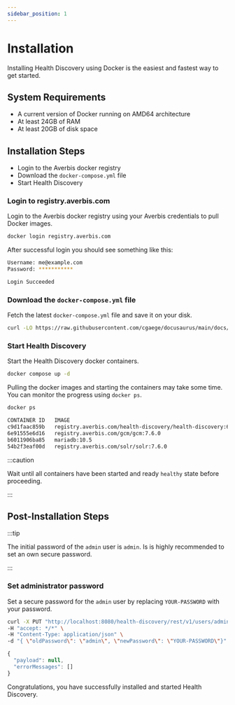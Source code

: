 ```yaml
---
sidebar_position: 1
---
```



# Installation

Installing Health Discovery using Docker is the easiest and fastest way to get started.

## System Requirements

- A current version of Docker running on AMD64 architecture
- At least 24GB of RAM
- At least 20GB of disk space


## Installation Steps

- Login to the Averbis docker registry
- Download the `docker-compose.yml` file
- Start Health Discovery


### Login to registry.averbis.com

Login to the Averbis docker registry using your Averbis credentials to pull Docker images.

```bash
docker login registry.averbis.com
```

After successful login you should see something like this:

```bash title=Output
Username: me@example.com
Password: ***********

Login Succeeded
```

### Download the `docker-compose.yml` file

Fetch the latest `docker-compose.yml` file and save it on your disk.

```bash
curl -LO https://raw.githubusercontent.com/cgaege/docusaurus/main/docs/assets/docker-compose.yml
```


### Start Health Discovery

Start the Health Discovery docker containers.

```bash
docker compose up -d
```

Pulling the docker images and starting the containers may take some time. You can monitor the progress using `docker ps`. 

```bash
docker ps
```

```bash title=Output
CONTAINER ID   IMAGE                                                           COMMAND                  CREATED          STATUS                             PORTS                                                             NAMES
c9d1faac859b   registry.averbis.com/health-discovery/health-discovery:6.19.0   "./health-discovery.…"   45 seconds ago   Up 44 seconds (health: starting)   1099/tcp, 8101/tcp, 8181/tcp, 44444/tcp, 0.0.0.0:8080->8080/tcp   downloads-health-discovery-hd-1
6e91555e6d16   registry.averbis.com/gcm/gcm:7.6.0                              "karaf run"              7 days ago       Up 45 seconds (health: starting)   1099/tcp, 8101/tcp, 8181/tcp, 44444/tcp                           downloads-gcm-1
b6011906ba85   mariadb:10.5                                                    "docker-entrypoint.s…"   7 days ago       Up 44 seconds                      3306/tcp                                                          downloads-database-1
54b2f3eaf00d   registry.averbis.com/solr/solr:7.6.0                            "./platform-solr.sh"     7 days ago       Up 45 seconds (healthy)            8983/tcp                                                          downloads-solr-1

```


:::caution

Wait until all containers have been started and ready `healthy` state before proceeding.

:::

## Post-Installation Steps

:::tip

The initial password of the `admin` user is `admin`. Is is highly recommended to set an own secure password.

:::

### Set administrator password

Set a secure password for the `admin` user by replacing `YOUR-PASSWORD` with your password.

```bash title="PUT /v1/users/{userName}/changeMyPassword" showLineNumbers
curl -X PUT "http://localhost:8080/health-discovery/rest/v1/users/admin/changeMyPassword" \
-H "accept: */*" \
-H "Content-Type: application/json" \ 
-d "{ \"oldPassword\": \"admin\", \"newPassword\": \"YOUR-PASSWORD\"}"
```

```js title=RESPONSE
{
  "payload": null,
  "errorMessages": []
}
```

Congratulations, you have successfully installed and started Health Discovery.